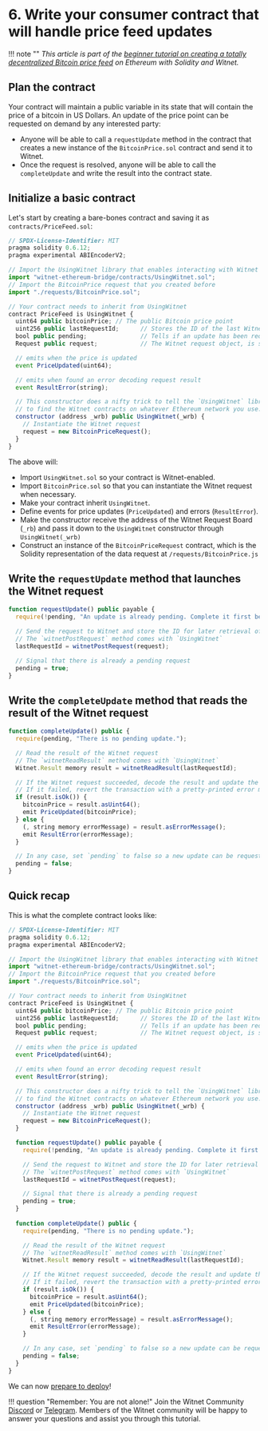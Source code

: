 # 6. Write your consumer contract that will handle price feed updates

!!! note ""
    *This article is part of the [beginner tutorial on creating a totally
    decentralized Bitcoin price feed][intro] on Ethereum with Solidity and
    Witnet.*

## Plan the contract

Your contract will maintain a public variable in its state that will
contain the price of a bitcoin in US Dollars. An update of the price
point can be requested on demand by any interested party:

- Anyone will be able to call a `requestUpdate` method in the contract
  that creates a new instance of the `BitcoinPrice.sol` contract and
  send it to Witnet.
- Once the request is resolved, anyone will be able to call the
`completeUpdate` and write the result into the contract state.

## Initialize a basic contract

Let's start by creating a bare-bones contract and saving it as
`contracts/PriceFeed.sol`:

```js
// SPDX-License-Identifier: MIT
pragma solidity 0.6.12;
pragma experimental ABIEncoderV2;

// Import the UsingWitnet library that enables interacting with Witnet
import "witnet-ethereum-bridge/contracts/UsingWitnet.sol";
// Import the BitcoinPrice request that you created before
import "./requests/BitcoinPrice.sol";

// Your contract needs to inherit from UsingWitnet
contract PriceFeed is UsingWitnet {
  uint64 public bitcoinPrice; // The public Bitcoin price point
  uint256 public lastRequestId;      // Stores the ID of the last Witnet request
  bool public pending;               // Tells if an update has been requested but not yet completed
  Request public request;            // The Witnet request object, is set in the constructor

  // emits when the price is updated
  event PriceUpdated(uint64);

  // emits when found an error decoding request result
  event ResultError(string);

  // This constructor does a nifty trick to tell the `UsingWitnet` library where
  // to find the Witnet contracts on whatever Ethereum network you use.
  constructor (address _wrb) public UsingWitnet(_wrb) {
    // Instantiate the Witnet request
    request = new BitcoinPriceRequest();
  }
}
```

The above will:

- Import `UsingWitnet.sol` so your contract is Witnet-enabled.
- Import `BitcoinPrice.sol` so that you can instantiate the Witnet
  request when necessary.
- Make your contract inherit `UsingWitnet`.
- Define events for price updates (`PriceUpdated`) and errors (`ResultError`).
- Make the constructor receive the address of the Witnet Request
  Board (`_rb`) and pass it down to the `UsingWitnet` constructor
  through `UsingWitnet(_wrb)`
- Construct an instance of the `BitcoinPriceRequest` contract, which is the
  Solidity representation of the data request at `/requests/BitcoinPrice.js`

## Write the `requestUpdate` method that launches the Witnet request

```js
function requestUpdate() public payable {
  require(!pending, "An update is already pending. Complete it first before requesting another update");

  // Send the request to Witnet and store the ID for later retrieval of the result
  // The `witnetPostRequest` method comes with `UsingWitnet`
  lastRequestId = witnetPostRequest(request);

  // Signal that there is already a pending request
  pending = true;
}
```

## Write the `completeUpdate` method that reads the result of the Witnet request

```js
function completeUpdate() public {
  require(pending, "There is no pending update.");

  // Read the result of the Witnet request
  // The `witnetReadResult` method comes with `UsingWitnet`
  Witnet.Result memory result = witnetReadResult(lastRequestId);

  // If the Witnet request succeeded, decode the result and update the price point
  // If it failed, revert the transaction with a pretty-printed error message
  if (result.isOk()) {
    bitcoinPrice = result.asUint64();
    emit PriceUpdated(bitcoinPrice);
  } else {
    (, string memory errorMessage) = result.asErrorMessage();
    emit ResultError(errorMessage);
  }

  // In any case, set `pending` to false so a new update can be requested
  pending = false;
}
```

## Quick recap

This is what the complete contract looks like:
 
```js
// SPDX-License-Identifier: MIT
pragma solidity 0.6.12;
pragma experimental ABIEncoderV2;

// Import the UsingWitnet library that enables interacting with Witnet
import "witnet-ethereum-bridge/contracts/UsingWitnet.sol";
// Import the BitcoinPrice request that you created before
import "./requests/BitcoinPrice.sol";

// Your contract needs to inherit from UsingWitnet
contract PriceFeed is UsingWitnet {
  uint64 public bitcoinPrice; // The public Bitcoin price point
  uint256 public lastRequestId;      // Stores the ID of the last Witnet request
  bool public pending;               // Tells if an update has been requested but not yet completed
  Request public request;            // The Witnet request object, is set in the constructor

  // emits when the price is updated
  event PriceUpdated(uint64);

  // emits when found an error decoding request result
  event ResultError(string);

  // This constructor does a nifty trick to tell the `UsingWitnet` library where
  // to find the Witnet contracts on whatever Ethereum network you use.
  constructor (address _wrb) public UsingWitnet(_wrb) {
    // Instantiate the Witnet request
    request = new BitcoinPriceRequest();
  }

  function requestUpdate() public payable {
    require(!pending, "An update is already pending. Complete it first before requesting another update.");

    // Send the request to Witnet and store the ID for later retrieval of the result
    // The `witnetPostRequest` method comes with `UsingWitnet`
    lastRequestId = witnetPostRequest(request);

    // Signal that there is already a pending request
    pending = true;
  }
    
  function completeUpdate() public {
    require(pending, "There is no pending update.");

    // Read the result of the Witnet request
    // The `witnetReadResult` method comes with `UsingWitnet`
    Witnet.Result memory result = witnetReadResult(lastRequestId);

    // If the Witnet request succeeded, decode the result and update the price point
    // If it failed, revert the transaction with a pretty-printed error message
    if (result.isOk()) {
      bitcoinPrice = result.asUint64();
      emit PriceUpdated(bitcoinPrice);
    } else {
      (, string memory errorMessage) = result.asErrorMessage();
      emit ResultError(errorMessage);
    }

    // In any case, set `pending` to false so a new update can be requested
    pending = false;
  }
}
```

We can now [prepare to deploy][next]!

!!! question "Remember: You are not alone!"
    Join the Witnet Community [Discord] or [Telegram].
    Members of the Witnet community will be happy to answer your
    questions and assist you through this
    tutorial.

[Discord]: https://discord.gg/X4uurfP
[Telegram]: https://t.me/witnetio
[intro]: /tutorials/bitcoin-price-feed/introduction
[next]: /tutorials/bitcoin-price-feed/migrations
